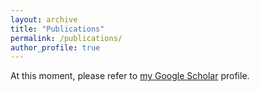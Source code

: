 ```yaml
---
layout: archive
title: "Publications"
permalink: /publications/
author_profile: true
---
```


At this moment, please refer to [my Google Scholar](https://scholar.google.com/citations?user=pIGYZbcAAAAJ&hl=th) profile.

